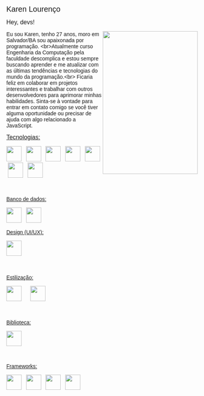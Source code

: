 <p><span style="font-family:Verdana,Geneva,sans-serif"><span style="font-size:20px">Karen Louren&ccedil;o</span></span></p>

<p><span style="font-family:Verdana,Geneva,sans-serif"><span style="font-size:16px">Hey, devs!</span></span></p>

<p><span style="font-family:Verdana,Geneva,sans-serif"><span style="font-size:16px"><img alt="" src="https://uploaddeimagens.com.br/images/004/308/034/original/avatar.png?1674358618" style="float:right; height:375px; width:250px" /></span></span></p>

<p><span style="font-family:Verdana,Geneva,sans-serif">Eu sou Karen, tenho 27 anos, moro em Salvador/BA sou apaixonada por programa&ccedil;&atilde;o. &lt;br&gt;Atualmente curso Engenharia da Computa&ccedil;&atilde;o pela faculdade descomplica e estou sempre buscando aprender e me atualizar com as &uacute;ltimas tend&ecirc;ncias e tecnologias do mundo da programa&ccedil;&atilde;o.&lt;br&gt; Ficaria feliz em colaborar em projetos interessantes e trabalhar com outros desenvolvedores para aprimorar minhas habilidades. Sinta-se &agrave; vontade para entrar em contato comigo se voc&ecirc; tiver alguma oportunidade ou precisar de ajuda com algo relacionado a JavaScript.</span></p>

<p><u><span style="font-family:Verdana,Geneva,sans-serif"><span style="font-size:16px">Tecnologias:</span></span></u></p>

<p><span style="font-family:Verdana,Geneva,sans-serif"><img alt="" src="https://cdn.jsdelivr.net/gh/devicons/devicon/icons/git/git-original.svg" style="height:40px; width:40px" />&nbsp; &nbsp;<img alt="" src="https://cdn.jsdelivr.net/gh/devicons/devicon/icons/github/github-original.svg" style="height:40px; width:40px" />&nbsp; &nbsp;<img alt="" src="https://cdn.jsdelivr.net/gh/devicons/devicon/icons/html5/html5-original.svg" style="height:40px; width:40px" />&nbsp; &nbsp;<img alt="" src="https://cdn.jsdelivr.net/gh/devicons/devicon/icons/css3/css3-original.svg" style="height:40px; width:40px" />&nbsp; &nbsp;<img alt="" src="https://cdn.jsdelivr.net/gh/devicons/devicon/icons/javascript/javascript-original.svg" style="height:40px; width:40px" />&nbsp; &nbsp;<img alt="" src="https://cdn.jsdelivr.net/gh/devicons/devicon/icons/typescript/typescript-original.svg" style="height:40px; width:40px" />&nbsp; &nbsp;<img alt="" src="https://cdn.jsdelivr.net/gh/devicons/devicon/icons/docker/docker-original.svg" style="height:40px; width:40px" /></span></p>

<p>&nbsp;</p>

<p><span style="font-family:Verdana,Geneva,sans-serif"><u><span style="font-size:14px">Banco de dados:</span></u> &nbsp; </span></p>

<p><span style="font-family:Verdana,Geneva,sans-serif"><img alt="" src="https://cdn.jsdelivr.net/gh/devicons/devicon/icons/mongodb/mongodb-original-wordmark.svg" style="height:40px; width:40px" />&nbsp; &nbsp;<img alt="" src="https://cdn.jsdelivr.net/gh/devicons/devicon/icons/postgresql/postgresql-original.svg" style="height:40px; width:40px" /> &nbsp; &nbsp; &nbsp; &nbsp;</span></p>

<p><span style="font-family:Verdana,Geneva,sans-serif"><u><span style="font-size:14px">Design (UI/UX):</span></u></span></p>

<p><span style="font-family:Verdana,Geneva,sans-serif"><span style="font-size:16px"><img alt="" src="https://cdn.jsdelivr.net/gh/devicons/devicon/icons/xd/xd-plain.svg" style="height:40px; width:40px" />&nbsp;</span> &nbsp; &nbsp; &nbsp; &nbsp; &nbsp;</span></p>

<p>&nbsp;</p>

<p><span style="font-size:14px"><u><span style="font-family:Verdana,Geneva,sans-serif">Estiliza&ccedil;&atilde;o:</span></u></span></p>

<p><span style="font-family:Verdana,Geneva,sans-serif"><img alt="" src="https://cdn.jsdelivr.net/gh/devicons/devicon/icons/bootstrap/bootstrap-original.svg" style="height:40px; width:40px" />&nbsp; &nbsp;&nbsp; &nbsp;<img alt="" src="https://cdn.jsdelivr.net/gh/devicons/devicon/icons/sass/sass-original.svg" style="height:40px; width:40px" /></span></p>

<p>&nbsp;</p>

<p><span style="font-size:14px"><u><span style="font-family:Verdana,Geneva,sans-serif">Biblioteca:</span></u></span></p>

<p><span style="font-family:Verdana,Geneva,sans-serif"><img alt="" src="https://cdn.jsdelivr.net/gh/devicons/devicon/icons/react/react-original.svg" style="height:40px; width:40px" /></span></p>

<p>&nbsp;</p>

<p><span style="font-size:14px"><u><span style="font-family:Verdana,Geneva,sans-serif">Frameworks:</span></u></span></p>

<p><span style="font-family:Verdana,Geneva,sans-serif"><img alt="" src="https://cdn.jsdelivr.net/gh/devicons/devicon/icons/nodejs/nodejs-original.svg" style="height:40px; width:40px" />&nbsp; &nbsp;<img alt="" src="https://cdn.jsdelivr.net/gh/devicons/devicon/icons/express/express-original-wordmark.svg" style="height:40px; width:40px" />&nbsp; &nbsp;<img alt="" src="https://cdn.jsdelivr.net/gh/devicons/devicon/icons/nestjs/nestjs-plain.svg" style="height:40px; width:40px" />&nbsp; &nbsp;<img alt="" src="https://cdn.jsdelivr.net/gh/devicons/devicon/icons/nextjs/nextjs-line.svg" style="height:40px; width:40px" /></span></p>

<p>&nbsp;</p>

<p><br />
<br />
<br />
&nbsp;</p>
